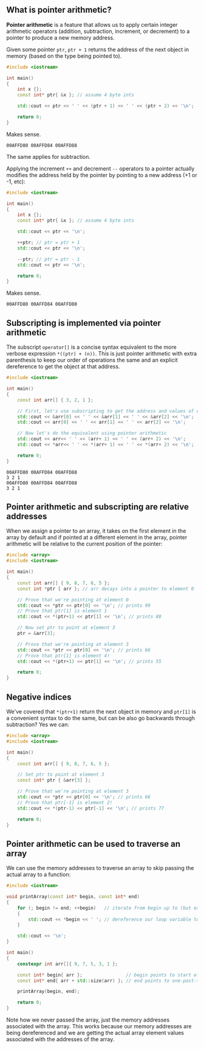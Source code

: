 ## What is pointer arithmetic?

**Pointer arithmetic** is a feature that allows us to apply certain integer arithmetic operators (addition, subtraction, increment, or decrement) to a pointer to produce a new memory address.

Given some pointer `ptr`, `ptr + 1` returns the address of the next object in memory (based on the type being pointed to).

```cpp
#include <iostream>

int main()
{
    int x {};
    const int* ptr{ &x }; // assume 4 byte ints

    std::cout << ptr << ' ' << (ptr + 1) << ' ' << (ptr + 2) << '\n';

    return 0;
}
```

Makes sense.

```
00AFFD80 00AFFD84 00AFFD88
```

The same applies for subtraction.

Applying the increment `++` and decrement `--` operators to a pointer actually modifies the address held by the pointer by pointing to a new address (+1 or -1, etc):
```cpp
#include <iostream>

int main()
{
    int x {};
    const int* ptr{ &x }; // assume 4 byte ints

    std::cout << ptr << '\n';

    ++ptr; // ptr = ptr + 1
    std::cout << ptr << '\n';

    --ptr; // ptr = ptr - 1
    std::cout << ptr << '\n';

    return 0;
}
```

Makes sense.

```
00AFFD80 00AFFD84 00AFFD80
```

## Subscripting is implemented via pointer arithmetic

The subscript `operator[]` is a concise syntax equivalent to the more verbose expression `*((ptr) + (n))`. This is just pointer arithmetic with extra parenthesis to keep our order of operations the same and an explicit dereference to get the object at that address.

```cpp
#include <iostream>

int main()
{
    const int arr[] { 3, 2, 1 };

    // First, let's use subscripting to get the address and values of our array elements
    std::cout << &arr[0] << ' ' << &arr[1] << ' ' << &arr[2] << '\n';
    std::cout << arr[0] << ' ' << arr[1] << ' ' << arr[2] << '\n';

    // Now let's do the equivalent using pointer arithmetic
    std::cout << arr<< ' ' << (arr+ 1) << ' ' << (arr+ 2) << '\n';
    std::cout << *arr<< ' ' << *(arr+ 1) << ' ' << *(arr+ 2) << '\n';

    return 0;
}
```

```
00AFFD80 00AFFD84 00AFFD88
3 2 1
00AFFD80 00AFFD84 00AFFD88
3 2 1
```

## Pointer arithmetic and subscripting are relative addresses

When we assign a pointer to an array, it takes on the first element in the array by default and if pointed at a different element in the array, pointer arithmetic will be relative to the current position of the pointer:
```cpp
#include <array>
#include <iostream>

int main()
{
    const int arr[] { 9, 8, 7, 6, 5 };
    const int *ptr { arr }; // arr decays into a pointer to element 0

    // Prove that we're pointing at element 0
    std::cout << *ptr << ptr[0] << '\n'; // prints 99
    // Prove that ptr[1] is element 1
    std::cout << *(ptr+1) << ptr[1] << '\n'; // prints 88

    // Now set ptr to point at element 3
    ptr = &arr[3];

    // Prove that we're pointing at element 3
    std::cout << *ptr << ptr[0] << '\n'; // prints 66
    // Prove that ptr[1] is element 4!
    std::cout << *(ptr+1) << ptr[1] << '\n'; // prints 55

    return 0;
}
```

## Negative indices

We've covered that `*(ptr+1)` return the next object in memory and `ptr[1]` is a convenient syntax to do the same, but can be also go backwards through subtraction? Yes we can:
```cpp
#include <array>
#include <iostream>

int main()
{
    const int arr[] { 9, 8, 7, 6, 5 };

    // Set ptr to point at element 3
    const int* ptr { &arr[3] };

    // Prove that we're pointing at element 3
    std::cout << *ptr << ptr[0] << '\n'; // prints 66
    // Prove that ptr[-1] is element 2!
    std::cout << *(ptr-1) << ptr[-1] << '\n'; // prints 77

    return 0;
}
```

## Pointer arithmetic can be used to traverse an array

We can use the memory addresses to traverse an array to skip passing the actual array to a function:
```cpp
#include <iostream>

void printArray(const int* begin, const int* end)
{
	for (; begin != end; ++begin)   // iterate from begin up to (but excluding) end
	{
		std::cout << *begin << ' '; // dereference our loop variable to get the current element
	}

	std::cout << '\n';
}

int main()
{
	constexpr int arr[]{ 9, 7, 5, 3, 1 };

	const int* begin{ arr };                // begin points to start element
	const int* end{ arr + std::size(arr) }; // end points to one-past-the-end element

	printArray(begin, end);

	return 0;
}
```

Note how we never passed the array, just the memory addresses associated with the array. This works because our memory addresses are being dereferenced and we are getting the actual array element values associated with the addresses of the array.


